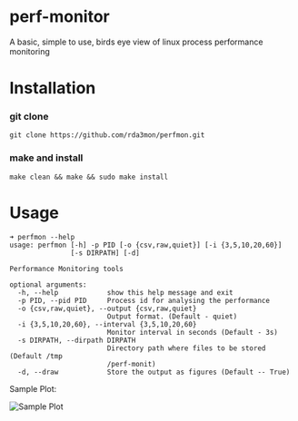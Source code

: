 # perf-monitor

A basic, simple to use, birds eye view of linux process performance monitoring

# Installation 

### git clone 

`git clone https://github.com/rda3mon/perfmon.git`

### make and install

`make clean && make && sudo make install`

# Usage

```
➜ perfmon --help
usage: perfmon [-h] -p PID [-o {csv,raw,quiet}] [-i {3,5,10,20,60}]
               [-s DIRPATH] [-d]

Performance Monitoring tools

optional arguments:
  -h, --help            show this help message and exit
  -p PID, --pid PID     Process id for analysing the performance
  -o {csv,raw,quiet}, --output {csv,raw,quiet}
                        Output format. (Default - quiet)
  -i {3,5,10,20,60}, --interval {3,5,10,20,60}
                        Monitor interval in seconds (Default - 3s)
  -s DIRPATH, --dirpath DIRPATH
                        Directory path where files to be stored (Default /tmp
                        /perf-monit)
  -d, --draw            Store the output as figures (Default -- True)
```


Sample Plot:

![Sample Plot](https://raw.githubusercontent.com/rda3mon/perfmon/master/resources/images/sample_readme_image.png)


